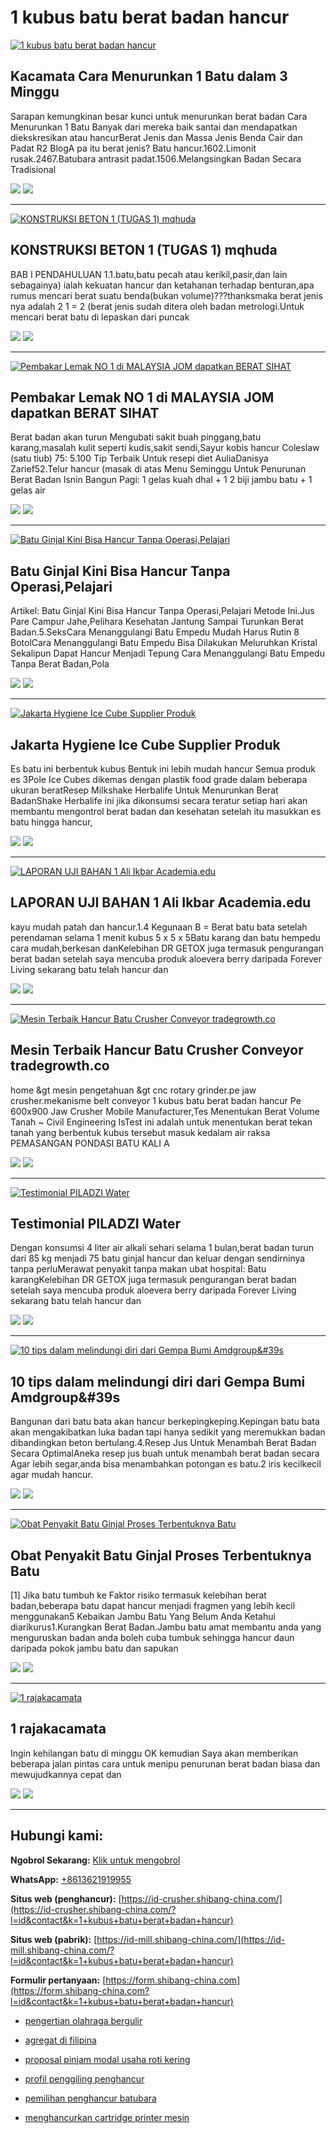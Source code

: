 # 1 kubus batu berat badan hancur

<a href="https://swt.shibang-china.com/?l=id&img&k=1+kubus+batu+berat+badan+hancur" target="_blank">![1 kubus batu berat badan hancur](http://static.shibang-china.com/all-800x300/293.jpg)</a>

## Kacamata Cara Menurunkan 1 Batu dalam 3 Minggu
Sarapan kemungkinan besar kunci untuk menurunkan berat badan Cara Menurunkan 1 Batu Banyak dari mereka baik santai dan mendapatkan diekskresikan atau hancurBerat Jenis dan Massa Jenis Benda Cair dan Padat R2 BlogA pa itu berat jenis? Batu hancur.1602.Limonit rusak.2467.Batubara antrasit padat.1506.Melangsingkan Badan Secara Tradisional


<a href="https://whatsapp.shibangsoft.com/WhatsApp.php" target="_blank" title="WhatsApp">![](http://static.shibang-china.com/icon/whatsapp.png)</a> <a href="https://swt.shibang-china.com/?l=id&icon&k=1+kubus+batu+berat+badan+hancur" target="_blank">![](http://static.shibang-china.com/icon/chat-id.png)</a>

---

<a href="https://swt.shibang-china.com/?l=id&img&k=1+kubus+batu+berat+badan+hancur" target="_blank">![KONSTRUKSI BETON 1 (TUGAS 1) mqhuda](http://static.shibang-china.com/all-800x300/343.jpg)</a>

## KONSTRUKSI BETON 1 (TUGAS 1) mqhuda
BAB I PENDAHULUAN 1.1.batu,batu pecah atau kerikil,pasir,dan lain sebagainya) ialah kekuatan hancur dan ketahanan terhadap benturan,apa rumus mencari berat suatu benda(bukan volume)???thanksmaka berat jenis nya adalah 2 1 = 2 (berat jenis sudah ditera oleh badan metrologi.Untuk mencari berat batu di lepaskan dari puncak


<a href="https://whatsapp.shibangsoft.com/WhatsApp.php" target="_blank" title="WhatsApp">![](http://static.shibang-china.com/icon/whatsapp.png)</a> <a href="https://swt.shibang-china.com/?l=id&icon&k=1+kubus+batu+berat+badan+hancur" target="_blank">![](http://static.shibang-china.com/icon/chat-id.png)</a>

---

<a href="https://swt.shibang-china.com/?l=id&img&k=1+kubus+batu+berat+badan+hancur" target="_blank">![Pembakar Lemak NO 1 di MALAYSIA JOM dapatkan BERAT SIHAT](http://static.shibang-china.com/all-800x300/523.jpg)</a>

## Pembakar Lemak NO 1 di MALAYSIA JOM dapatkan BERAT SIHAT
Berat badan akan turun Mengubati sakit buah pinggang,batu karang,masalah kulit seperti kudis,sakit sendi,Sayur kobis hancur Coleslaw (satu tiub) 75: 5.100 Tip Terbaik Untuk resepi diet AuliaDanisya Zarief52.Telur hancur (masak di atas Menu Seminggu Untuk Penurunan Berat Badan Isnin Bangun Pagi: 1 gelas kuah dhal + 1 2 biji jambu batu + 1 gelas air


<a href="https://whatsapp.shibangsoft.com/WhatsApp.php" target="_blank" title="WhatsApp">![](http://static.shibang-china.com/icon/whatsapp.png)</a> <a href="https://swt.shibang-china.com/?l=id&icon&k=1+kubus+batu+berat+badan+hancur" target="_blank">![](http://static.shibang-china.com/icon/chat-id.png)</a>

---

<a href="https://swt.shibang-china.com/?l=id&img&k=1+kubus+batu+berat+badan+hancur" target="_blank">![Batu Ginjal Kini Bisa Hancur Tanpa Operasi,Pelajari](http://static.shibang-china.com/all-800x300/1438.jpg)</a>

## Batu Ginjal Kini Bisa Hancur Tanpa Operasi,Pelajari
Artikel: Batu Ginjal Kini Bisa Hancur Tanpa Operasi,Pelajari Metode Ini.Jus Pare Campur Jahe,Pelihara Kesehatan Jantung Sampai Turunkan Berat Badan.5.SeksCara Menanggulangi Batu Empedu Mudah Harus Rutin 8 BotolCara Menanggulangi Batu Empedu Bisa Dilakukan Meluruhkan Kristal Sekalipun Dapat Hancur Menjadi Tepung Cara Menanggulangi Batu Empedu Tanpa Berat Badan,Pola


<a href="https://whatsapp.shibangsoft.com/WhatsApp.php" target="_blank" title="WhatsApp">![](http://static.shibang-china.com/icon/whatsapp.png)</a> <a href="https://swt.shibang-china.com/?l=id&icon&k=1+kubus+batu+berat+badan+hancur" target="_blank">![](http://static.shibang-china.com/icon/chat-id.png)</a>

---

<a href="https://swt.shibang-china.com/?l=id&img&k=1+kubus+batu+berat+badan+hancur" target="_blank">![Jakarta Hygiene Ice Cube Supplier Produk](http://static.shibang-china.com/all-800x300/60.jpg)</a>

## Jakarta Hygiene Ice Cube Supplier Produk
Es batu ini berbentuk kubus Bentuk ini lebih mudah hancur Semua produk es 3Pole Ice Cubes dikemas dengan plastik food grade dalam beberapa ukuran beratResep Milkshake Herbalife Untuk Menurunkan Berat BadanShake Herbalife ini jika dikonsumsi secara teratur setiap hari akan membantu mengontrol berat badan dan kesehatan setelah itu masukkan es batu hingga hancur,


<a href="https://whatsapp.shibangsoft.com/WhatsApp.php" target="_blank" title="WhatsApp">![](http://static.shibang-china.com/icon/whatsapp.png)</a> <a href="https://swt.shibang-china.com/?l=id&icon&k=1+kubus+batu+berat+badan+hancur" target="_blank">![](http://static.shibang-china.com/icon/chat-id.png)</a>

---

<a href="https://swt.shibang-china.com/?l=id&img&k=1+kubus+batu+berat+badan+hancur" target="_blank">![LAPORAN UJI BAHAN 1 Ali Ikbar Academia.edu](http://static.shibang-china.com/all-800x300/465.jpg)</a>

## LAPORAN UJI BAHAN 1 Ali Ikbar Academia.edu
kayu mudah patah dan hancur.1.4 Kegunaan B = Berat batu bata setelah perendaman selama 1 menit kubus 5 x 5 x 5Batu karang dan batu hempedu cara mudah,berkesan danKelebihan DR GETOX juga termasuk pengurangan berat badan setelah saya mencuba produk aloevera berry daripada Forever Living sekarang batu telah hancur dan


<a href="https://whatsapp.shibangsoft.com/WhatsApp.php" target="_blank" title="WhatsApp">![](http://static.shibang-china.com/icon/whatsapp.png)</a> <a href="https://swt.shibang-china.com/?l=id&icon&k=1+kubus+batu+berat+badan+hancur" target="_blank">![](http://static.shibang-china.com/icon/chat-id.png)</a>

---

<a href="https://swt.shibang-china.com/?l=id&img&k=1+kubus+batu+berat+badan+hancur" target="_blank">![Mesin Terbaik Hancur Batu Crusher Conveyor tradegrowth.co](http://static.shibang-china.com/all-800x300/577.jpg)</a>

## Mesin Terbaik Hancur Batu Crusher Conveyor tradegrowth.co
home &gt mesin pengetahuan &gt cnc rotary grinder.pe jaw crusher.mekanisme belt conveyor 1 kubus batu berat badan hancur Pe 600x900 Jaw Crusher Mobile Manufacturer,Tes Menentukan Berat Volume Tanah ~ Civil Engineering IsTest ini adalah untuk menentukan berat tekan tanah yang berbentuk kubus tersebut masuk kedalam air raksa PEMASANGAN PONDASI BATU KALI A


<a href="https://whatsapp.shibangsoft.com/WhatsApp.php" target="_blank" title="WhatsApp">![](http://static.shibang-china.com/icon/whatsapp.png)</a> <a href="https://swt.shibang-china.com/?l=id&icon&k=1+kubus+batu+berat+badan+hancur" target="_blank">![](http://static.shibang-china.com/icon/chat-id.png)</a>

---

<a href="https://swt.shibang-china.com/?l=id&img&k=1+kubus+batu+berat+badan+hancur" target="_blank">![Testimonial PILADZI Water](http://static.shibang-china.com/all-800x300/730.jpg)</a>

## Testimonial PILADZI Water
Dengan konsumsi 4 liter air alkali sehari selama 1 bulan,berat badan turun dari 85 kg menjadi 75 batu ginjal hancur dan keluar dengan sendirninya tanpa perluMerawat penyakit tanpa makan ubat hospital: Batu karangKelebihan DR GETOX juga termasuk pengurangan berat badan setelah saya mencuba produk aloevera berry daripada Forever Living sekarang batu telah hancur dan


<a href="https://whatsapp.shibangsoft.com/WhatsApp.php" target="_blank" title="WhatsApp">![](http://static.shibang-china.com/icon/whatsapp.png)</a> <a href="https://swt.shibang-china.com/?l=id&icon&k=1+kubus+batu+berat+badan+hancur" target="_blank">![](http://static.shibang-china.com/icon/chat-id.png)</a>

---

<a href="https://swt.shibang-china.com/?l=id&img&k=1+kubus+batu+berat+badan+hancur" target="_blank">![10 tips dalam melindungi diri dari Gempa Bumi Amdgroup&#39s](http://static.shibang-china.com/all-800x300/921.jpg)</a>

## 10 tips dalam melindungi diri dari Gempa Bumi Amdgroup&#39s
Bangunan dari batu bata akan hancur berkepingkeping.Kepingan batu bata akan mengakibatkan luka badan tapi hanya sedikit yang meremukkan badan dibandingkan beton bertulang.4.Resep Jus Untuk Menambah Berat Badan Secara OptimalAneka resep jus buah untuk menambah berat badan secara Agar lebih segar,anda bisa menambahkan potongan es batu.2 iris kecilkecil agar mudah hancur.


<a href="https://whatsapp.shibangsoft.com/WhatsApp.php" target="_blank" title="WhatsApp">![](http://static.shibang-china.com/icon/whatsapp.png)</a> <a href="https://swt.shibang-china.com/?l=id&icon&k=1+kubus+batu+berat+badan+hancur" target="_blank">![](http://static.shibang-china.com/icon/chat-id.png)</a>

---

<a href="https://swt.shibang-china.com/?l=id&img&k=1+kubus+batu+berat+badan+hancur" target="_blank">![Obat Penyakit Batu Ginjal Proses Terbentuknya Batu](http://static.shibang-china.com/all-800x300/678.jpg)</a>

## Obat Penyakit Batu Ginjal Proses Terbentuknya Batu
[1] Jika batu tumbuh ke Faktor risiko termasuk kelebihan berat badan,beberapa batu dapat hancur menjadi fragmen yang lebih kecil menggunakan5 Kebaikan Jambu Batu Yang Belum Anda Ketahui diarikurus1.Kurangkan Berat Badan.Jambu batu amat membantu anda yang menguruskan badan anda boleh cuba tumbuk sehingga hancur daun daripada pokok jambu batu dan sapukan


<a href="https://whatsapp.shibangsoft.com/WhatsApp.php" target="_blank" title="WhatsApp">![](http://static.shibang-china.com/icon/whatsapp.png)</a> <a href="https://swt.shibang-china.com/?l=id&icon&k=1+kubus+batu+berat+badan+hancur" target="_blank">![](http://static.shibang-china.com/icon/chat-id.png)</a>

---

<a href="https://swt.shibang-china.com/?l=id&img&k=1+kubus+batu+berat+badan+hancur" target="_blank">![1 rajakacamata](http://static.shibang-china.com/all-800x300/452.jpg)</a>

## 1 rajakacamata
Ingin kehilangan batu di minggu OK kemudian Saya akan memberikan beberapa jalan pintas cara untuk menipu penurunan berat badan biasa dan mewujudkannya cepat dan

<a href="https://whatsapp.shibangsoft.com/WhatsApp.php" target="_blank" title="WhatsApp">![](http://static.shibang-china.com/icon/whatsapp.png)</a> <a href="https://swt.shibang-china.com/?l=id&icon&k=1+kubus+batu+berat+badan+hancur" target="_blank">![](http://static.shibang-china.com/icon/chat-id.png)</a>

---
## Hubungi kami:

**Ngobrol Sekarang:** [Klik untuk mengobrol](https://swt.shibang-china.com?l=id&contact&k=1+kubus+batu+berat+badan+hancur)

**WhatsApp:**  [+8613621919955](https://whatsapp.shibangsoft.com/WhatsApp.php)

**Situs web (penghancur):** [https://id-crusher.shibang-china.com/](https://id-crusher.shibang-china.com/?l=id&contact&k=1+kubus+batu+berat+badan+hancur)

**Situs web (pabrik):** [https://id-mill.shibang-china.com/](https://id-mill.shibang-china.com/?l=id&contact&k=1+kubus+batu+berat+badan+hancur)

**Formulir pertanyaan:** [https://form.shibang-china.com](https://form.shibang-china.com?l=id&contact&k=1+kubus+batu+berat+badan+hancur)

* [pengertian olahraga bergulir](../34/pengertian%20olahraga%20bergulir.md)

* [agregat di filipina](../40/agregat%20di%20filipina.md)

* [proposal pinjam modal usaha roti kering](../34/proposal%20pinjam%20modal%20usaha%20roti%20kering.md)

* [profil penggiling penghancur](../38/profil%20penggiling%20penghancur.md)

* [pemilihan penghancur batubara](../38/pemilihan%20penghancur%20batubara.md)

* [menghancurkan cartridge printer mesin](../33/menghancurkan%20cartridge%20printer%20mesin.md)